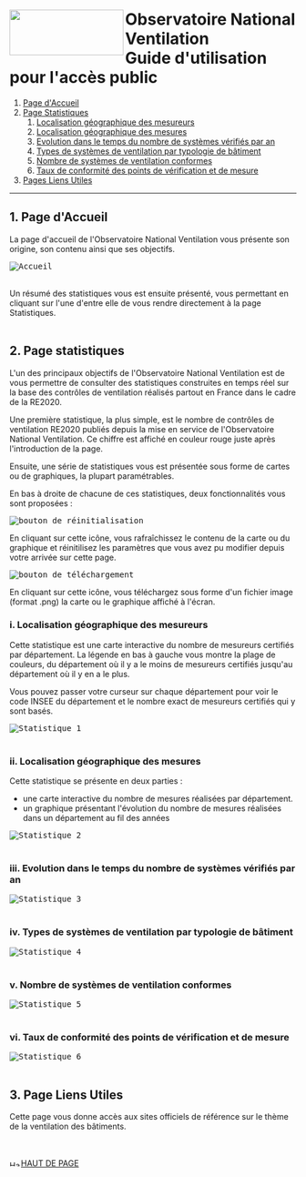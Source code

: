 # <img src="https://github.com/Observatoire-National-Ventilation/onv/blob/docs/wiki-images/logo-onv.png?raw=true" align="left" height="80" width="200" > Observatoire National Ventilation <br>Guide d'utilisation pour l'accès public

1. [Page d'Accueil](#home)
2. [Page Statistiques](#statistics)
    1. [Localisation géographique des mesureurs](#stat1)
    2. [Localisation géographique des mesures](#stat2)
    3. [Evolution dans le temps du nombre de systèmes vérifiés par an](#stat3)
    4. [Types de systèmes de ventilation par typologie de bâtiment](#stat4)
    5. [Nombre de systèmes de ventilation conformes](#stat5)
    6. [Taux de conformité des points de vérification et de mesure](#stat6)
3. [Pages Liens Utiles](#usefulLinks)

----
  
## 1. Page d'Accueil <a name="home"></a>

La page d'accueil de l'Observatoire National Ventilation vous présente son origine, son contenu ainsi que ses objectifs. 

<kbd>
    <img src="https://github.com/Observatoire-National-Ventilation/onv/blob/docs/wiki-images/doc-public-home.png?raw=true" alt="Accueil">
</kbd>
<br/><br/>

Un résumé des statistiques vous est ensuite présenté, vous permettant en cliquant sur l'une d'entre elle de vous rendre directement à la page Statistiques.
<br/><br/>

## 2. Page statistiques <a name="statistics"></a>

L'un des principaux objectifs de l'Observatoire National Ventilation est de vous permettre de consulter des statistiques construites en temps réel sur la base des contrôles de ventilation réalisés partout en France dans le cadre de la RE2020. 

Une première statistique, la plus simple, est le nombre de contrôles de ventilation RE2020 publiés depuis la mise en service de l'Observatoire National Ventilation. Ce chiffre est affiché en couleur rouge juste après l'introduction de la page.

Ensuite, une série de statistiques vous est présentée sous forme de cartes ou de graphiques, la plupart paramétrables.

En bas à droite de chacune de ces statistiques, deux fonctionnalités vous sont proposées :

<kbd>
    <a name="myControls">
        <img src="https://github.com/Observatoire-National-Ventilation/onv/blob/docs/wiki-images/icon-refresh.png?raw=true" alt="bouton de réinitialisation">
    </a>    
</kbd>

En cliquant sur cette icône, vous rafraîchissez le contenu de la carte ou du graphique et réinitilisez les paramètres que vous avez pu modifier depuis votre arrivée sur cette page.

<kbd>
    <a name="myControls">
        <img src="https://github.com/Observatoire-National-Ventilation/onv/blob/docs/wiki-images/icon-download.png?raw=true" alt="bouton de téléchargement">
    </a>    
</kbd>

En cliquant sur cette icône, vous téléchargez sous forme d'un fichier image (format .png) la carte ou le graphique affiché à l'écran.

### i. Localisation géographique des mesureurs <a name="stat1"></a>

Cette statistique est une carte interactive du nombre de mesureurs certifiés par département.
La légende en bas à gauche vous montre la plage de couleurs, du département où il y a le moins de mesureurs certifiés jusqu'au département où il y en a le plus.

Vous pouvez passer votre curseur sur chaque département pour voir le code INSEE du département et le nombre exact de mesureurs certifiés qui y sont basés.

<kbd>
    <a name="myControls">
        <img src="https://github.com/Observatoire-National-Ventilation/onv/blob/docs/wiki-images/stat-1.png?raw=true" alt="Statistique 1">
    </a>    
</kbd>
<br/><br/>

### ii. Localisation géographique des mesures <a name="stat2"></a>

Cette statistique se présente en deux parties :
- une carte interactive du nombre de mesures réalisées par département.
- un graphique présentant l'évolution du nombre de mesures réalisées dans un département au fil des années 

<kbd>
    <a name="myControls">
        <img src="https://github.com/Observatoire-National-Ventilation/onv/blob/docs/wiki-images/stat-2.png?raw=true" alt="Statistique 2">
    </a>    
</kbd>
<br/><br/>

### iii. Evolution dans le temps du nombre de systèmes vérifiés par an <a name="stat3"></a>

<kbd>
    <a name="myControls">
        <img src="https://github.com/Observatoire-National-Ventilation/onv/blob/docs/wiki-images/stat-3.png?raw=true" alt="Statistique 3">
    </a>    
</kbd>
<br/><br/>

### iv. Types de systèmes de ventilation par typologie de bâtiment <a name="stat4"></a>

<kbd>
    <a name="myControls">
        <img src="https://github.com/Observatoire-National-Ventilation/onv/blob/docs/wiki-images/stat-4.png?raw=true" alt="Statistique 4">
    </a>    
</kbd>
<br/><br/>

### v. Nombre de systèmes de ventilation conformes <a name="stat5"></a>

<kbd>
    <a name="myControls">
        <img src="https://github.com/Observatoire-National-Ventilation/onv/blob/docs/wiki-images/stat-5.png?raw=true" alt="Statistique 5">
    </a>    
</kbd>
<br/><br/>

### vi. Taux de conformité des points de vérification et de mesure <a name="stat6"></a>

<kbd>
    <a name="myControls">
        <img src="https://github.com/Observatoire-National-Ventilation/onv/blob/docs/wiki-images/stat-6.png?raw=true" alt="Statistique 6">
    </a>    
</kbd>
<br/><br/>

## 3. Page Liens Utiles <a name="usefulLinks"></a>

Cette page vous donne accès aux sites officiels de référence sur le thème de la ventilation des bâtiments.

<br/><br/>
<a href="#top"> <img src="https://github.com/Observatoire-National-Ventilation/onv/blob/docs/wiki-images/arrow_top.png?raw=true"  height="10" width="20" alt="Haut de page">HAUT DE PAGE</a>  

